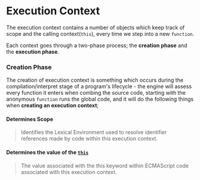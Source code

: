 # Execution Context

The execution context contains a number of objects which keep track of scope and the calling context(`this`), every time we step into a new `function`.

Each context goes through a two-phase process; the **creation phase** and the **execution phase**.

### Creation Phase

The creation of execution context is something which occurs during the compilation/interpret stage of a program's lifecycle - the engine will assess every function it enters when combing the source code, starting with the anonymous `function` runs the global code, and it will do the following things when **creating an execution context**;

#### Determines Scope

> Identifies the Lexical Environment used to resolve identifier references made by code within this execution context.

#### Determines the value of the [`this`](../../this/)

> The value associated with the this keyword within ECMAScript code associated with this execution context.
